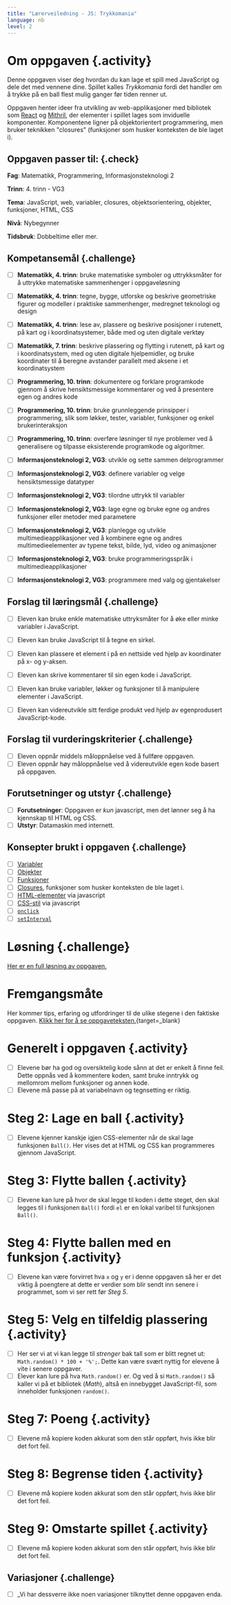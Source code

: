 ```yaml
---
title: "Lærerveiledning - JS: Trykkomania"
language: nb
level: 2
---
```


# Om oppgaven {.activity}
Denne oppgaven viser deg hvordan du kan lage et spill med JavaScript og dele det med vennene dine. Spillet kalles *Trykkomania* fordi det handler om å trykke på en ball flest mulig ganger før tiden renner ut.

Oppgaven henter ideer fra utvikling av web-applikasjoner med bibliotek som [React](https://facebook.github.io/react/) og [Mithril](http://mithril.js.org/), der elementer i spillet lages som inviduelle komponenter. Komponentene ligner på objektorientert programmering, men bruker teknikken "closures" (funksjoner som husker konteksten de ble laget i).


## Oppgaven passer til: {.check}
 __Fag__: Matematikk, Programmering, Informasjonsteknologi 2

__Trinn__: 4. trinn - VG3

__Tema__: JavaScript, web, variabler, closures, objektsorientering, objekter, funksjoner, HTML, CSS

__Nivå__: Nybegynner

__Tidsbruk__: Dobbeltime eller mer.


## Kompetansemål {.challenge}

- [ ]  __Matematikk, 4. trinn__: bruke matematiske symboler og uttrykksmåter for å uttrykke matematiske sammenhenger i oppgaveløsning
- [ ] __Matematikk, 4. trinn__: tegne, bygge, utforske og beskrive geometriske figurer og modeller i praktiske sammenhenger, medregnet teknologi og design
- [ ] __Matematikk, 4. trinn__: lese av, plassere og beskrive posisjoner i rutenett, på kart og i koordinatsystemer, både med og uten digitale verktøy
- [ ] __Matematikk, 7. trinn__: beskrive plassering og flytting i rutenett, på kart og i koordinatsystem, med og uten digitale hjelpemidler, og bruke koordinater til å beregne avstander parallelt med aksene i et koordinatsystem

- [ ] __Programmering, 10. trinn__: dokumentere og forklare programkode gjennom å skrive hensiktsmessige kommentarer og ved å presentere egen og andres kode

- [ ] __Programmering, 10. trinn__: bruke grunnleggende prinsipper i programmering, slik som løkker, tester, variabler, funksjoner og enkel brukerinteraksjon


- [ ] __Programmering, 10. trinn__: overføre løsninger til nye problemer ved å generalisere og tilpasse eksisterende programkode og algoritmer.

- [ ] __Informasjonsteknologi 2, VG3__: utvikle og sette sammen delprogrammer

- [ ] __Informasjonsteknologi 2, VG3__: definere variabler og velge hensiktsmessige datatyper

- [ ] __Informasjonsteknologi 2, VG3__: tilordne uttrykk til variabler

- [ ] __Informasjonsteknologi 2, VG3__: lage egne og bruke egne og andres funksjoner eller metoder med parametere

- [ ] __Informasjonsteknologi 2, VG3__: planlegge og utvikle multimedieapplikasjoner ved å kombinere egne og andres multimedieelementer av typene tekst, bilde, lyd, video og animasjoner

- [ ] __Informasjonsteknologi 2, VG3__: bruke programmeringsspråk i multimedieapplikasjoner

- [ ] __Informasjonsteknologi 2, VG3__: programmere med valg og gjentakelser

## Forslag til læringsmål {.challenge}

- [ ]  Eleven kan bruke enkle matematiske uttryksmåter for å øke eller minke variabler i JavaScript.
- [ ] Eleven kan bruke JavaScript til å tegne en sirkel.
- [ ] Eleven kan plassere et element i på en nettside ved hjelp av koordinater på x- og y-aksen.
- [ ] Eleven kan skrive kommentarer til sin egen kode i JavaScript.
- [ ] Eleven kan bruke variabler, løkker og funksjoner til å manipulere elementer i JavaScript.
- [ ] Eleven kan videreutvikle sitt ferdige produkt ved hjelp av egenprodusert JavaScript-kode.


## Forslag til vurderingskriterier {.challenge}

- [ ] Eleven oppnår middels måloppnåelse ved å fullføre oppgaven.
- [ ] Eleven oppnår høy måloppnåelse ved å videreutvikle egen kode basert på oppgaven.

## Forutsetninger og utstyr {.challenge}
- [ ]  __Forutsetninger__: Oppgaven er *kun* javascript, men det lønner seg å ha kjennskap til HTML og CSS.
- [ ]  __Utstyr__: Datamaskin med internett.

## Konsepter brukt i oppgaven {.challenge}

- [ ] [Variabler]
- [ ] [Objekter]
- [ ] [Funksjoner]
- [ ] [Closures], funksjoner som husker konteksten de ble laget i.
- [ ] [HTML-elementer] via javascript
- [ ] [CSS-stil] via javascript
- [ ] [`onclick`]
- [ ] [`setInterval`]

[Variabler]: https://developer.mozilla.org/en-US/docs/Glossary/Variable
[Objekter]: https://developer.mozilla.org/en-US/docs/Glossary/Object
[Funksjoner]: https://developer.mozilla.org/en-US/docs/Glossary/Function
[Closures]: https://developer.mozilla.org/en-US/docs/Web/JavaScript/Closures
[HTML-elementer]: https://developer.mozilla.org/en-US/docs/Web/API/HTMLElement
[CSS-stil]: https://developer.mozilla.org/en-US/docs/Web/API/HTMLElement/style
[`onclick`]: https://developer.mozilla.org/en-US/docs/Web/API/GlobalEventHandlers/onclick
[`setInterval`]: https://developer.mozilla.org/en-US/docs/Web/API/WindowTimers/setInterval

# Løsning {.challenge}
[Her er en full løsning av oppgaven.](løsning.js)


# Fremgangsmåte
Her kommer tips, erfaring og utfordringer til de ulike stegene i den faktiske oppgaven. [Klikk her for å se oppgaveteksten.](trykkomania.html){target=_blank}

# Generelt i oppgaven {.activity}
- [ ] Elevene bør ha god og oversiktelig kode sånn at det er enkelt å finne feil. Dette oppnås ved å kommentere koden, samt bruke inntrykk og mellomrom mellom funksjoner og annen kode.
- [ ] Elevene må passe på at variabelnavn og tegnsetting er riktig.

# Steg 2: Lage en ball {.activity}
- [ ]  Elevene kjenner kanskje igjen CSS-elementer når de skal lage funksjonen `Ball()`. Her vises det at HTML og CSS kan programmeres gjennom JavaScript.

# Steg 3: Flytte ballen {.activity}
- [ ] Elevene kan lure på hvor de skal legge til koden i dette steget, den skal legges til i funksjonen `Ball()` fordi `el` er en lokal varibel til funksjonen `Ball()`.

# Steg 4: Flytte ballen med en funksjon {.activity}
- [ ] Elevene kan være forvirret hva `x` og `y` er i denne oppgaven så her er det viktig å poengtere at dette er verdier som blir sendt inn senere i programmet, som vi ser rett før _Steg 5_.

# Steg 5: Velg en tilfeldig plassering {.activity}
- [ ] Her ser vi at vi kan legge til _strenger_ bak tall som er blitt regnet ut: `Math.random() * 100 + '%';`. Dette kan være svært nyttig for elevene å vite i senere oppgaver.
- [ ] Elever kan lure på hva `Math.random()` er. Og ved å si `Math.random()` så kaller vi på et bibliotek (_Math_), altså en innebygget JavaScript-fil, som inneholder funksjonen `random()`.

# Steg 7: Poeng {.activity}
- [ ] Elevene må kopiere koden akkurat som den står oppført, hvis ikke blir det fort feil.

# Steg 8: Begrense tiden {.activity}
- [ ] Elevene må kopiere koden akkurat som den står oppført, hvis ikke blir det fort feil.

# Steg 9: Omstarte spillet {.activity}
- [ ] Elevene må kopiere koden akkurat som den står oppført, hvis ikke blir det fort feil.


## Variasjoner {.challenge}
- [ ]  _Vi har dessverre ikke noen variasjoner tilknyttet denne oppgaven enda.
